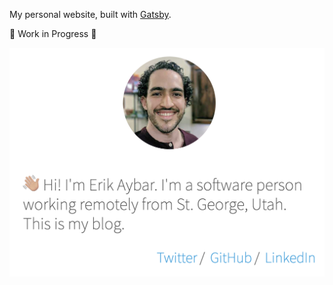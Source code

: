 My personal website, built with [Gatsby](https://www.gatsbyjs.org/).

🚧 Work in Progress 🚧

![Homepage snapshot](md-assets/homepage-snapshot-2019-03-28.png)
